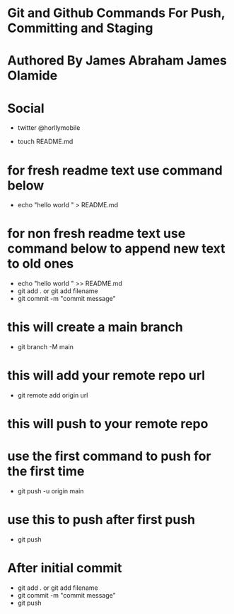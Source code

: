 # Git and Github Commands For Push, Committing and Staging
# Authored By James Abraham James Olamide
# Social
* twitter @horllymobile

* touch README.md
# for fresh readme text use command below
* echo "hello world " > README.md
# for non fresh readme text use command below to append new text to old ones
* echo "hello world " >> README.md
* git add . or git add filename
* git commit -m "commit message"
# this will create a main branch
* git branch -M main
# this will add your remote repo url
* git remote add origin url
# this will push to your remote repo
# use the first command to push for the first time
* git push -u origin main
# use this to push after first push
* git push 

# After initial commit
* git add . or git add filename
* git commit -m "commit message"
* git push 

